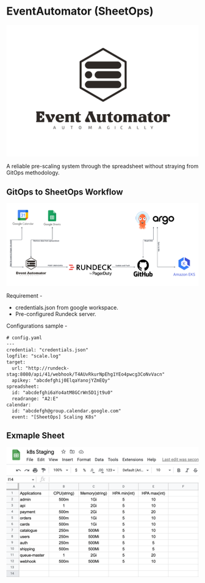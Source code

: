 # EventAutomator (SheetOps)

![alt](./.github/img/eventAutomator.png)

A reliable pre-scaling system through the spreadsheet without straying from GitOps methodology.

## GitOps to SheetOps Workflow

![alt](./.github/img/gitops_to_sheetOps.png)

Requirement - 
- credentials.json from google workspace.
- Pre-configured Rundeck server.

Configurations sample -
```
# config.yaml
---
credential: "credentials.json"
logfile: "scale.log"
target: 
  url: "http://rundeck-stag:8080/api/41/webhook/T4AUvRkurNpEhg1YEo4pwcg3CoNvVacn"
  apikey: "abcdefghij0ElqaYanojYZmEQy"
spreadsheet:
  id: "abcdefghi6aYo4atM8GCrWn5D1jt9u0"
  readrange: "A2:E"
calendar:
  id: "abcdefgh@group.calendar.google.com"
  event: "[SheetOps] Scaling K8s"
```

## Exmaple Sheet

![alt](./.github/img/sheet-k8s.png)